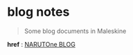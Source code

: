 # blog notes

> Some blog documents in Maleskine

**href** : [NARUTOne BLOG](http://www.jianshu.com/u/3bf902a64a29)
